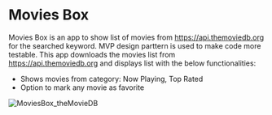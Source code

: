 # Movies Box

Movies Box is an app to show list of movies from https://api.themoviedb.org for the searched keyword. MVP design parttern is used to make code more testable. This app downloads the movies list from https://api.themoviedb.org and displays list with the below functionalities:

  - Shows movies from category: Now Playing, Top Rated
  - Option to mark any movie as favorite

![MoviesBox_theMovieDB](https://user-images.githubusercontent.com/3336303/99315249-a9773500-2862-11eb-8b69-6f4e4722eb28.png)

